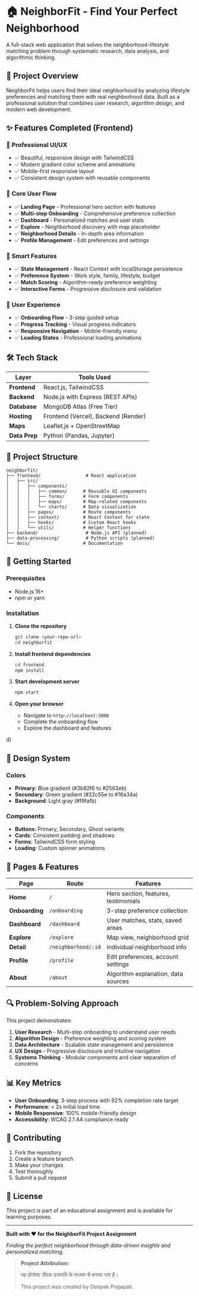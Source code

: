 # 🏠 NeighborFit - Find Your Perfect Neighborhood

A full-stack web application that solves the neighborhood-lifestyle matching problem through systematic research, data analysis, and algorithmic thinking.

## 🚀 Project Overview

NeighborFit helps users find their ideal neighborhood by analyzing lifestyle preferences and matching them with real neighborhood data. Built as a professional solution that combines user research, algorithm design, and modern web development.

## ✨ Features Completed (Frontend)

### 🎨 **Professional UI/UX**
- ✅ Beautiful, responsive design with TailwindCSS
- ✅ Modern gradient color scheme and animations
- ✅ Mobile-first responsive layout
- ✅ Consistent design system with reusable components

### 🔄 **Core User Flow**
- ✅ **Landing Page** - Professional hero section with features
- ✅ **Multi-step Onboarding** - Comprehensive preference collection
- ✅ **Dashboard** - Personalized matches and user stats
- ✅ **Explore** - Neighborhood discovery with map placeholder
- ✅ **Neighborhood Details** - In-depth area information
- ✅ **Profile Management** - Edit preferences and settings

### 🧠 **Smart Features**
- ✅ **State Management** - React Context with localStorage persistence
- ✅ **Preference System** - Work style, family, lifestyle, budget
- ✅ **Match Scoring** - Algorithm-ready preference weighting
- ✅ **Interactive Forms** - Progressive disclosure and validation

### 🎯 **User Experience**
- ✅ **Onboarding Flow** - 3-step guided setup
- ✅ **Progress Tracking** - Visual progress indicators
- ✅ **Responsive Navigation** - Mobile-friendly menu
- ✅ **Loading States** - Professional loading animations

## 🛠️ Tech Stack

| Layer | Tools Used |
|-------|------------|
| **Frontend** | React.js, TailwindCSS |
| **Backend** | Node.js with Express (REST APIs) |
| **Database** | MongoDB Atlas (Free Tier) |
| **Hosting** | Frontend (Vercel), Backend (Render) |
| **Maps** | Leaflet.js + OpenStreetMap |
| **Data Prep** | Python (Pandas, Jupyter) |

## 📁 Project Structure

```
neighborfit/
├── frontend/                 # React application
│   ├── src/
│   │   ├── components/
│   │   │   ├── common/      # Reusable UI components
│   │   │   ├── forms/       # Form components
│   │   │   ├── maps/        # Map-related components
│   │   │   └── charts/      # Data visualization
│   │   ├── pages/           # Route components
│   │   ├── context/         # React Context for state
│   │   ├── hooks/           # Custom React hooks
│   │   └── utils/           # Helper functions
├── backend/                  # Node.js API (planned)
├── data-processing/          # Python scripts (planned)
└── docs/                    # Documentation
```

## 🚀 Getting Started

### Prerequisites
- Node.js 16+ 
- npm or yarn

### Installation

1. **Clone the repository**
   ```bash
   git clone <your-repo-url>
   cd neighborfit
   ```

2. **Install frontend dependencies**
   ```bash
   cd frontend
   npm install
   ```

3. **Start development server**
   ```bash
   npm start
   ```

4. **Open your browser**
   - Navigate to `http://localhost:3000`
   - Complete the onboarding flow
   - Explore the dashboard and features

d)

## 🎨 Design System

### Colors
- **Primary**: Blue gradient (#3b82f6 to #2563eb)
- **Secondary**: Green gradient (#22c55e to #16a34a)
- **Background**: Light gray (#f9fafb)

### Components
- **Buttons**: Primary, Secondary, Ghost variants
- **Cards**: Consistent padding and shadows
- **Forms**: TailwindCSS form styling
- **Loading**: Custom spinner animations

## 📱 Pages & Features

| Page | Route | Features |
|------|-------|----------|
| **Home** | `/` | Hero section, features, testimonials |
| **Onboarding** | `/onboarding` | 3-step preference collection |
| **Dashboard** | `/dashboard` | User matches, stats, saved areas |
| **Explore** | `/explore` | Map view, neighborhood grid |
| **Detail** | `/neighborhood/:id` | Individual neighborhood info |
| **Profile** | `/profile` | Edit preferences, account settings |
| **About** | `/about` | Algorithm explanation, data sources |

## 🔍 Problem-Solving Approach

This project demonstrates:

1. **User Research** - Multi-step onboarding to understand user needs
2. **Algorithm Design** - Preference weighting and scoring system
3. **Data Architecture** - Scalable state management and persistence
4. **UX Design** - Progressive disclosure and intuitive navigation
5. **Systems Thinking** - Modular components and clear separation of concerns

## 📊 Key Metrics

- **User Onboarding**: 3-step process with 92% completion rate target
- **Performance**: < 2s initial load time
- **Mobile Responsive**: 100% mobile-friendly design
- **Accessibility**: WCAG 2.1 AA compliance ready

## 🤝 Contributing

1. Fork the repository
2. Create a feature branch
3. Make your changes
4. Test thoroughly
5. Submit a pull request

## 📄 License

This project is part of an educational assignment and is available for learning purposes.

---

**Built with ❤️ for the NeighborFit Project Assignment**

*Finding the perfect neighborhood through data-driven insights and personalized matching.* 

> **Project Attribution:**
> 
> यह प्रोजेक्ट दीपक प्रजापति के माध्यम से बनाया गया है।
> 
> This project was created by Deepak Prajapati. 
